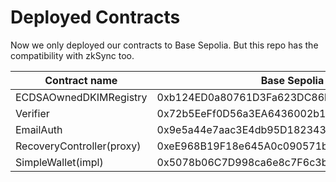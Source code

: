 # Deployed Contracts

Now we only deployed our contracts to Base Sepolia. But this repo has the compatibility with zkSync too.

| Contract name             | Base Sepolia                               | Sepolia                                    |
| ------------------------- | ------------------------------------------ | ------------------------------------------ |
| ECDSAOwnedDKIMRegistry    | 0xb124ED0a80761D3Fa623DC86bAe911a2209C7Cd1 | 0x7b4991288012FB3C302d9c3b2D6AD91c8E9903aD |
| Verifier                  | 0x72b5EeFf0D56a3EA6436002b14E3289dc96baa22 | 0x4f6C4f5dcd78595ecB7F47175FaE9767e25dC15f |
| EmailAuth                 | 0x9e5a44e7aac3E4db95D182343Ab00983aCAE213f | 0xBb34531ab7B981cd05cF76F0b28445036d06aab9 |
| RecoveryController(proxy) | 0xeE968B19F18e645A0c090571bB7D9b414C215492 | 0x3f0F2521d04CA568887CC0077A462326e0516751 |
| SimpleWallet(impl)        | 0x5078b06C7D998ca6e8c7F6c3b43Ca6d07060C8e8 | 0x302b7E14Ce20D7376262023Ffa4F5d98AC49c3EB |
